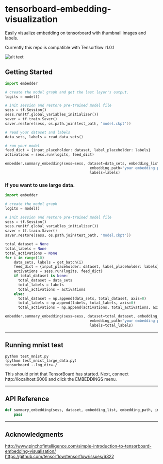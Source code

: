 # tensorboard-embedding-visualization
Easily visualize embedding on tensorboard with thumbnail images and labels.

Currently this repo is compatible with Tensorflow r1.0.1

![alt text](https://raw.githubusercontent.com/jireh-father/tensorboard-embedding-visualization/master/mnist_embedding_visualization.jpg)


## Getting Started

```python
import embedder

# create the model graph and get the last layer's output.
logits = model()

# init session and restore pre-trained model file
sess = tf.Session()
sess.run(tf.global_variables_initializer())
saver = tf.train.Saver()
saver.restore(sess, os.path.join(test_path, 'model.ckpt'))

# read your dataset and labels
data_sets, labels = read_data_sets()

# run your model
feed_dict = {input_placeholder: dataset, label_placeholder: labels}
activations = sess.run(logits, feed_dict)

embedder.summary_embedding(sess=sess, dataset=data_sets, embedding_list=[activations],
                                       embedding_path="your embedding path", image_size=your_image_size, channel=3,
                                       labels=labels)
```


### If you want to use large data.
```python
import embedder

# create the model graph
logits = model()

# init session and restore pre-trained model file
sess = tf.Session()
sess.run(tf.global_variables_initializer())
saver = tf.train.Saver()
saver.restore(sess, os.path.join(test_path, 'model.ckpt'))

total_dataset = None
total_labels = None
total_activations = None
for i in range(10)
    data_sets, labels = get_batch(i)
    feed_dict = {input_placeholder: dataset, label_placeholder: labels}
    activations = sess.run(logits, feed_dict)
    if total_dataset is None:
      total_dataset = data_sets
      total_labels = labels
      total_activations = activations
    else:
      total_dataset = np.append(data_sets, total_dataset, axis=0)
      total_labels = np.append(labels, total_labels, axis=0)
      total_activations = np.append(activations, total_activations, axis=0)

embedder.summary_embedding(sess=sess, dataset=total_dataset, embedding_list=[total_activations],
                                       embedding_path="your embedding path", image_size=your_image_size, channel=3,
                                       labels=total_labels)
```

---


## Running mnist test

```shell
python test_mnist.py
(python test_mnist_large_data.py)
tensorboard --log_dir=./
```

This should print that TensorBoard has started. Next, connect http://localhost:6006 and click the EMBEDDINGS menu.


---


## API Reference

```python
def summary_embedding(sess, dataset, embedding_list, embedding_path, image_size, channel=3, labels=None):
    pass

```


---


## Acknowledgments
http://www.pinchofintelligence.com/simple-introduction-to-tensorboard-embedding-visualisation/
https://github.com/tensorflow/tensorflow/issues/6322


